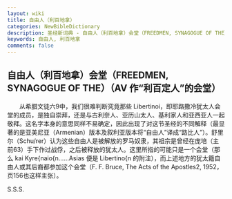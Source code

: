 ```yaml
---
layout: wiki
title: 自由人（利百地拿）
categories: NewBibleDictionary
description: 圣经新词典 - 自由人（利百地拿）会堂（FREEDMEN, SYNAGOGUE OF THE）（AV 作“利百定人”的会堂）
keywords: 自由人, 利百地拿
comments: false
---
```


## 自由人（利百地拿）会堂（FREEDMEN, SYNAGOGUE OF THE）（AV 作“利百定人”的会堂）

　　从希腊文徒六9中，我们很难判断究竟那些 Libertinoi，即耶路撒冷犹太人会堂的成员，是独自崇拜，还是与古利奈人、亚历山太人、基利家人和亚西亚人一起敬拜。这名字本身的意思同样不易确定，因此出现了对这节圣经的不同解释（最显著的是亚美尼亚（Armenian）版本及叙利亚版本将“自由人”译成“路比人”）。舒里尔（Schu/rer）认为这些自由人是被解放的罗马奴隶，其祖宗是曾经在庞培（主前63）手下作过战俘，之后被释放的犹太人。这里所指的可能只是一个会堂（那么 kai Kyre{naio{n……Asias 便是 Libertino{n 的附注），而上述地方的犹太籍自由人或其后裔都参加这个会堂（F. F. Bruce, The Acts of the Apostles2, 1952，页156也这样主张）。

S.S.S.








